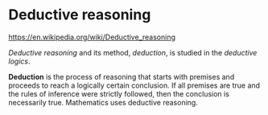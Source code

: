 # Deductive reasoning

https://en.wikipedia.org/wiki/Deductive_reasoning

*Deductive reasoning* and its method, *deduction*, is studied in the *deductive logics*.

**Deduction** is the process of reasoning that starts with premises and proceeds to reach a logically certain conclusion. If all premises are true and the rules of inference were strictly followed, then the conclusion is necessarily true. Mathematics uses deductive reasoning.
